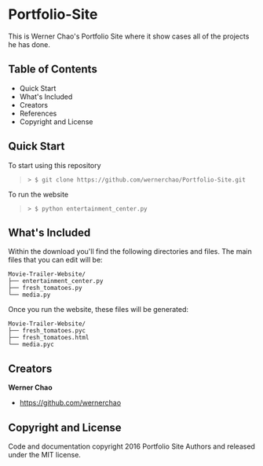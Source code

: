 # Portfolio-Site
This is Werner Chao's Portfolio Site where it show cases all of the projects he has done.

## Table of Contents
- Quick Start
- What's Included
- Creators
- References
- Copyright and License

## Quick Start

To start using this repository

>  ```> $ git clone https://github.com/wernerchao/Portfolio-Site.git```

To run the website

> ```> $ python entertainment_center.py```

## What's Included

Within the download you'll find the following directories and files. 
The main files that you can edit will be:

```
Movie-Trailer-Website/
├── entertainment_center.py
├── fresh_tomatoes.py
└── media.py 
```

Once you run the website, these files will be generated:

```
Movie-Trailer-Website/
├── fresh_tomatoes.pyc
├── fresh_tomatoes.html
└── media.pyc 
```

## Creators

**Werner Chao**

- <https://github.com/wernerchao>

## Copyright and License

Code and documentation copyright 2016 Portfolio Site
Authors and released under the MIT license.

